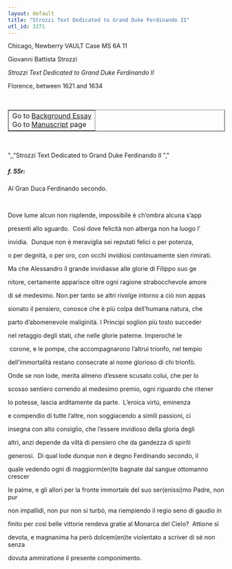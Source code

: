 ```yaml
---
layout: default
title: "Strozzi Text Dedicated to Grand Duke Ferdinando II"
utl_id: 3371
---
```


<p>Chicago, Newberry VAULT Case MS 6A 11</p>
<p style=""margin-left:.25in;"">Giovanni Battista Strozzi</p>
<p style=""margin-left:.25in;""><em>Strozzi Text Dedicated to Grand Duke Ferdinando II</em></p>
<p style=""margin-left:.25in;"">Florence, between 1621 and 1634</p>
<p style=""font-size: 0.1em;""> </p>
<table border=""0.5"" cellpadding=""1"" cellspacing=""1"" style=""width: 200px; background-color:#F8F8F8;""><tbody style=""border-color:#ccc""><tr style=""border-color:#ccc""><td>Go to <a href=""https://italian-paleography.library.utoronto.ca/content/about_IP_052"" style=""font-weight:300;"" target=""_blank"">Background Essay</a><br />
			Go to <a href=""https://italian-paleography.library.utoronto.ca/islandora/object/italianpaleography%3AIP_052"" style=""font-weight:300;"" target=""_blank"">Manuscript</a> page</td>
</tr></tbody></table><p> </p>
",,"Strozzi Text Dedicated to Grand Duke Ferdinando II
","
<h5 style=""color:#555;"">f. 55r:</h5>
<p>Al Gran Duca Ferdinando secondo.</p>
<p> </p>
<p>Dove lume alcun non risplende, impossibile è ch’ombra alcuna s’app</p>
<p>presenti allo sguardo.  Così dove felicità non alberga non ha luogo l’</p>
<p>invidia.  Dunque non è meraviglia sei reputati felici o per potenza,</p>
<p>o per degnità, o per oro, con occhi invidiosi continuamente sien rimirati.</p>
<p>Ma che Alessandro il grande invidiasse alle glorie di Filippo suo ge</p>
<p>nitore, certamente apparisce oltre ogni ragione strabocchevole amore</p>
<p>di sé medesimo. Non per tanto se altri rivolge intorno a ciò non appas</p>
<p>sionato il pensiero, conosce che è più colpa dell’humana natura, che</p>
<p>parto d’abomenevole maliginità. I Principi soglion più tosto succeder</p>
<p>nel retaggio degli stati, che nelle glorie paterne. Imperoché le</p>
<p> corone, e le pompe, che accompagnarono l’altrui trionfo, nel tempio</p>
<p>dell’immortalità restano consecrate al nome glorioso di chi trionfò.</p>
<p>Onde se non lode, merita almeno d’essere scusato colui, che per lo</p>
<p>scosso sentiero correndo al medesimo premio, ogni riguardo che ritener</p>
<p>lo potesse, lascia arditamente da parte.  L’eroica virtù, eminenza</p>
<p>e compendio di tutte l’altre, non soggiacendo a simili passioni, ci</p>
<p>insegna con alto consiglio, che l’essere invidioso della gloria degli</p>
<p>altri, anzi depende da viltà di pensiero che da gandezza di spiriti</p>
<p>generosi.  Di qual lode dunque non è degno Ferdinando secondo, il</p>
<p>quale vedendo ogni dì maggiorm(en)te bagnate dal sangue ottomanno crescer</p>
<p>le palme, e gli allori per la fronte immortale del suo ser(enissi)mo Padre, non pur</p>
<p>non impallidì, non pur non si turbò, ma riempiendo il regio seno di gaudio in</p>
<p>finito per così belle vittorie rendeva gratie al Monarca del Cielo?  Attione sì</p>
<p>devota, e magnanima ha però dolcem(en)te violentato a scriver di sé non senza</p>
<p>dovuta ammiratione il presente componimento.</p>

